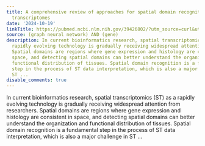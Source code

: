 ```yaml
---
title: A comprehensive review of approaches for spatial domain recognition of spatial
  transcriptomes
date: '2024-10-19'
linkTitle: https://pubmed.ncbi.nlm.nih.gov/39426802/?utm_source=curl&utm_medium=rss&utm_campaign=pubmed-2&utm_content=1x5bM_TNL8gjogAcnslpo2s2PbDe-61JVM2h9yowOYSiZ7Dkrt&fc=20220919211934&ff=20241020192055&v=2.18.0.post9+e462414
source: (graph neural network) AND (gene)
description: In current bioinformatics research, spatial transcriptomics (ST) as a
  rapidly evolving technology is gradually receiving widespread attention from researchers.
  Spatial domains are regions where gene expression and histology are consistent in
  space, and detecting spatial domains can better understand the organization and
  functional distribution of tissues. Spatial domain recognition is a fundamental
  step in the process of ST data interpretation, which is also a major challenge in
  ST ...
disable_comments: true
---
```

In current bioinformatics research, spatial transcriptomics (ST) as a rapidly evolving technology is gradually receiving widespread attention from researchers. Spatial domains are regions where gene expression and histology are consistent in space, and detecting spatial domains can better understand the organization and functional distribution of tissues. Spatial domain recognition is a fundamental step in the process of ST data interpretation, which is also a major challenge in ST ...
